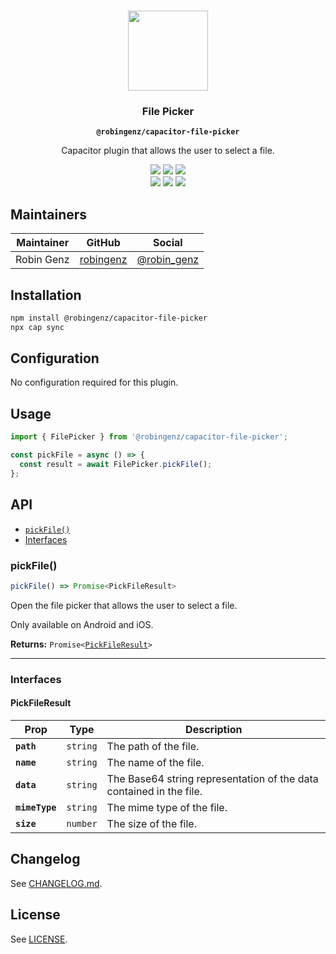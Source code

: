 <p align="center"><br><img src="https://user-images.githubusercontent.com/236501/85893648-1c92e880-b7a8-11ea-926d-95355b8175c7.png" width="128" height="128" /></p>
<h3 align="center">File Picker</h3>
<p align="center"><strong><code>@robingenz/capacitor-file-picker</code></strong></p>
<p align="center">
  Capacitor plugin that allows the user to select a file.
</p>

<p align="center">
  <img src="https://img.shields.io/maintenance/yes/2021?style=flat-square" />
  <a href="https://github.com/robingenz/capacitor-file-picker/actions?query=workflow%3A%22CI%22"><img src="https://img.shields.io/github/workflow/status/robingenz/capacitor-file-picker/CI/main?style=flat-square" /></a>
  <a href="https://www.npmjs.com/package/@robingenz/capacitor-file-picker"><img src="https://img.shields.io/npm/l/@robingenz/capacitor-file-picker?style=flat-square" /></a>
<br>
  <a href="https://www.npmjs.com/package/@robingenz/capacitor-file-picker"><img src="https://img.shields.io/npm/dw/@robingenz/capacitor-file-picker?style=flat-square" /></a>
  <a href="https://www.npmjs.com/package/@robingenz/capacitor-file-picker"><img src="https://img.shields.io/npm/v/@robingenz/capacitor-file-picker?style=flat-square" /></a>
<!-- ALL-CONTRIBUTORS-BADGE:START - Do not remove or modify this section -->
<a href="#contributors-"><img src="https://img.shields.io/badge/all%20contributors-1-orange?style=flat-square" /></a>
<!-- ALL-CONTRIBUTORS-BADGE:END -->
</p>

## Maintainers

| Maintainer | GitHub                                    | Social                                        |
| ---------- | ----------------------------------------- | --------------------------------------------- |
| Robin Genz | [robingenz](https://github.com/robingenz) | [@robin_genz](https://twitter.com/robin_genz) |

## Installation

```bash
npm install @robingenz/capacitor-file-picker
npx cap sync
```

## Configuration

No configuration required for this plugin.

## Usage

```typescript
import { FilePicker } from '@robingenz/capacitor-file-picker';

const pickFile = async () => {
  const result = await FilePicker.pickFile();
};
```

## API

<docgen-index>

* [`pickFile()`](#pickfile)
* [Interfaces](#interfaces)

</docgen-index>

<docgen-api>
<!--Update the source file JSDoc comments and rerun docgen to update the docs below-->

### pickFile()

```typescript
pickFile() => Promise<PickFileResult>
```

Open the file picker that allows the user to select a file.

Only available on Android and iOS.

**Returns:** <code>Promise&lt;<a href="#pickfileresult">PickFileResult</a>&gt;</code>

--------------------


### Interfaces


#### PickFileResult

| Prop           | Type                | Description                                                         |
| -------------- | ------------------- | ------------------------------------------------------------------- |
| **`path`**     | <code>string</code> | The path of the file.                                               |
| **`name`**     | <code>string</code> | The name of the file.                                               |
| **`data`**     | <code>string</code> | The Base64 string representation of the data contained in the file. |
| **`mimeType`** | <code>string</code> | The mime type of the file.                                          |
| **`size`**     | <code>number</code> | The size of the file.                                               |

</docgen-api>

## Changelog

See [CHANGELOG.md](https://github.com/robingenz/capacitor-file-picker/blob/master/CHANGELOG.md).

## License

See [LICENSE](https://github.com/robingenz/capacitor-file-picker/blob/master/LICENSE).
